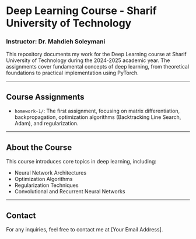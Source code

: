 # Deep Learning Course - Sharif University of Technology
### Instructor: Dr. Mahdieh Soleymani

This repository documents my work for the Deep Learning course at Sharif University of Technology during the 2024-2025 academic year. The assignments cover fundamental concepts of deep learning, from theoretical foundations to practical implementation using PyTorch.

---

## **Course Assignments**

* `homework-1/`: The first assignment, focusing on matrix differentiation, backpropagation, optimization algorithms (Backtracking Line Search, Adam), and regularization.

---

## **About the Course**

This course introduces core topics in deep learning, including:
* Neural Network Architectures
* Optimization Algorithms
* Regularization Techniques
* Convolutional and Recurrent Neural Networks

---

## **Contact**

For any inquiries, feel free to contact me at [Your Email Address].